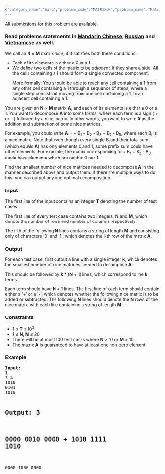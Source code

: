 ```yaml
---
{"category_name":"hard","problem_code":"MATRIXUM","problem_name":"Matrix Sum","languages_supported":{"0":"ADA","1":"ASM","2":"BASH","3":"BF","4":"C","5":"C99 strict","6":"CAML","7":"CLOJ","8":"CLPS","9":"CPP 4.3.2","10":"CPP 6.3","11":"CPP14","12":"CS2","13":"D","14":"ERL","15":"FORT","16":"FS","17":"GO","18":"HASK","19":"ICK","20":"ICON","21":"JAVA","22":"JS","23":"LISP clisp","24":"LISP sbcl","25":"LUA","26":"NEM","27":"NICE","28":"NODEJS","29":"PAS fpc","30":"PAS gpc","31":"PERL","32":"PERL6","33":"PHP","34":"PIKE","35":"PRLG","36":"PYPY","37":"PYTH","38":"PYTH 3.5","39":"RUBY","40":"SCALA","41":"SCM chicken","42":"SCM guile","43":"SCM qobi","44":"ST","45":"TCL","46":"TEXT","47":"WSPC"},"max_timelimit":1,"source_sizelimit":50000,"problem_author":"alex_2oo8","problem_tester":null,"date_added":"20-06-2017","tags":{"0":"alex_2oo8"},"time":{"view_start_date":1498908900,"submit_start_date":1498908900,"visible_start_date":1498908900,"end_date":1735669800},"layout":"problem"}
---
```

<span class="solution-visible-txt">All submissions for this problem are available.</span><h3> Read problems statements in <a target="_blank" 
href="http://www.codechef.com/download/translated/SNCKFL17/mandarin/MATRIXUM.pdf">Mandarin Chinese</a>, <a target="_blank" href="http://www.codechef.com/download/translated/SNCKFL17/russian/MATRIXUM.pdf">Russian</a> and <a target="_blank" href="http://www.codechef.com/download/translated/SNCKFL17/vietnamese/MATRIXUM.pdf">Vietnamese</a> as well.</h3>

<p>We call an <b>N</b> × <b>M</b> matrix <i>nice</i>, if it satisfies both these conditions:</p>

<ul>
<li>Each of its elements is either a 0 or a 1.</li>
<li>We define two cells of the matrix to be <i>adjacent</i>, if they share a side. All the cells containing a 1 should form a single connected component.
<p>More formally: You should be able to reach any cell containing a 1 from any other cell containing a 1 through a sequence of steps, where a single step consists of moving from one cell containing a 1, to an adjacent cell containing a 1. </p></li>
</ul>
<p></p>

<p>You are given an <b>N</b> × <b>M</b> matrix <b>A</b>, and each of its elements is either a 0 or a 1. You want to decompose <b>A</b> into some <i>terms</i>, where each term is a sign ( + or - ) followed by a nice matrix. In other words, you want to write <b>A</b> as the addition and subtraction of some nice matrices.</p> 

<p>For example, you could write <b>A</b> = + B<sub>1</sub> + B<sub>2</sub> - B<sub>3</sub> + B<sub>4</sub> - B<sub>5</sub>, where each B<sub>i</sub> is a nice matrix. Note that even though every single B<sub>i</sub> and their total sum (which equals <b>A</b>) has only elements 0 and 1, some prefix sum could have other elements. For example, the matrix corresponding to + B<sub>1</sub> + B<sub>2</sub> - B<sub>3</sub> could have elements which are neither 0 nor 1.</p>

<p>Find the smallest number of nice matrices needed to decompose <b>A</b> in the manner described above and output them. If there are multiple ways to do this, you can output any one optimal decomposition.</p>

<h3>Input</h3>
<p>The first line of the input contains an integer <b>T</b> denoting the number of test cases. </p>
<p>The first line of every test case contains two integers, <b>N</b> and <b>M</b>, which denote the number of rows and number of columns respectively.</p>
<p>The i-th of the following <b>N</b> lines contains a string of length <b>M</b> and consisting only of characters '0' and '1', which denotes the i-th row of the matrix <b>A</b>.</p>

<h3>Output</h3>
<p>For each test case, first output a line with a single integer <b>k</b>, which denotes the smallest number of nice matrices needed to decompose <b>A</b>.</p>
<p>This should be followed by <b>k</b> * (<b>N</b> + 1) lines, which correspond to the <b>k</b> terms.</p>
<p>Each term should have <b>N</b> + 1 lines. The first line of each term should contain either a '+' or a '-', which denotes whether the following nice matrix is to be added or subtracted. The following <b>N</b> lines should denote the <b>N</b> rows of the nice matrix, with each line containing a string of length <b>M</b>.</p>

<h3>Constraints</h3>
<ul>
  <li>1 ≤ <b>T</b> ≤ 10<sup>3</sup></li>
  <li>1 ≤ <b>N, M</b> ≤ 20</li>
  <li>There will be at most 100 test cases where <b>N</b> > 10 or <b>M</b> > 10.</li>
  <li>The matrix <b>A</b> is guaranteed to have at least one non-zero element.</li>
</ul>
<p> </p>

<h3>Example</h3>
<pre><b>Input:</b>
1
3 4
1010
0101
1010

<b>Output:</b>
3
-
0000
0010
0000
+
1010
1111
1010
-
0000
1000
0000
</pre>